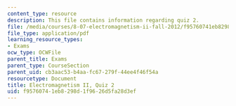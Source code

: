 ```yaml
---
content_type: resource
description: This file contains information regarding quiz 2.
file: /media/courses/8-07-electromagnetism-ii-fall-2012/f95760741eb8298d1f9626d5fa28d3ef_MIT8_07F12_quiz2.pdf
file_type: application/pdf
learning_resource_types:
- Exams
ocw_type: OCWFile
parent_title: Exams
parent_type: CourseSection
parent_uid: cb3aac53-b4aa-fc67-279f-44ee4f46f54a
resourcetype: Document
title: Electromagnetism II, Quiz 2
uid: f9576074-1eb8-298d-1f96-26d5fa28d3ef
---
```

